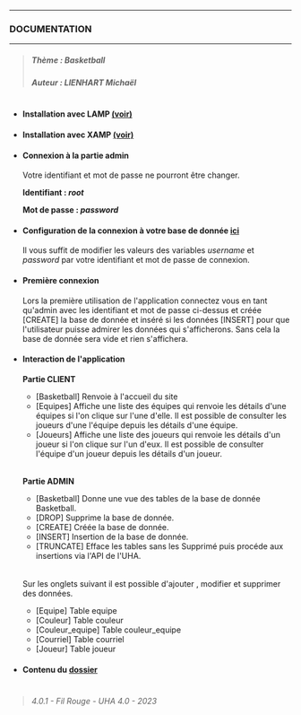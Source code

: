 ***
### DOCUMENTATION
***
>##### Thème : Basketball
>##### Auteur : LIENHART Michaël
#
- #### Installation avec LAMP [(voir)](LAMP.md)
- #### Installation avec XAMP [(voir)](XAMPP.md)
- #### Connexion à la partie admin
    Votre identifiant et mot de passe ne pourront être changer.

    **Identifiant : *root***
    
    **Mot de passe : *password***
- #### Configuration de la connexion à votre base de donnée [ici](../projet_basketball/Connection/mysql.php)
    Il vous suffit de modifier les valeurs des variables *username* et *password*  par votre identifiant et mot de passe de connexion.
- #### Première connexion
    Lors la première utilisation de l'application connectez vous en tant qu'admin avec les identifiant et mot de passe ci-dessus et créée [CREATE] la base de donnée et inséré si les données [INSERT] pour que l'utilisateur puisse admirer les données qui s'afficherons. Sans cela la base de donnée sera vide et rien s'affichera.
- #### Interaction de l'application
    **Partie CLIENT**
    - [Basketball] Renvoie à l'accueil du site
    - [Equipes] Affiche une liste des équipes qui renvoie les détails d'une équipes si l'on clique sur l'une d'elle.
    Il est possible de consulter les joueurs d'une l'équipe depuis les détails d'une équipe.
    - [Joueurs] Affiche une liste des joueurs qui renvoie les détails d'un joueur si l'on clique sur l'un d'eux.
    Il est possible de consulter l'équipe d'un joueur depuis les détails d'un joueur.
    ######
    **Partie ADMIN**
    - [Basketball] Donne une vue des tables de la base de donnée Basketball.
    - [DROP] Supprime la base de donnée.
    - [CREATE] Créée la base de donnée.
    - [INSERT] Insertion de la base de donnée.
    - [TRUNCATE] Efface les tables sans les Supprimé puis procéde aux insertions via l'API de l'UHA.
    ######
    Sur les onglets suivant il est possible d'ajouter , modifier et supprimer des données.
    - [Equipe] Table equipe
    - [Couleur] Table couleur
    - [Couleur_equipe] Table couleur_equipe
    - [Courriel] Table courriel
    - [Joueur] Table joueur
- #### Contenu du [dossier](ls)
#
>###### 4.0.1 - Fil Rouge - UHA 4.0 - 2023

